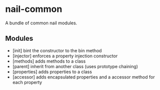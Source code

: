 nail-common
===========
A bundle of common nail modules.

Modules
-------

 - [init] bint the constructor to the bin method
 - [injector] enforces a property injection constructor
 - [methods] adds methods to a class
 - [parent] inherit from another class (uses prototype chaining)
 - [properties] adds properties to a class
 - [accessor] adds encapsulated properties and a accessor method for each property
